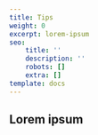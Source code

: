 ```yaml
---
title: Tips
weight: 0
excerpt: lorem-ipsum
seo:
    title: ''
    description: ''
    robots: []
    extra: []
template: docs
---
```



## Lorem ipsum

